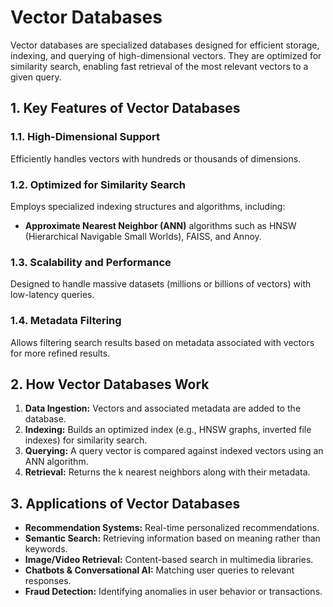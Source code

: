 # Vector Databases

Vector databases are specialized databases designed for efficient storage, indexing, and querying of high-dimensional vectors. They are optimized for similarity search, enabling fast retrieval of the most relevant vectors to a given query.

## 1. Key Features of Vector Databases

### 1.1. High-Dimensional Support
Efficiently handles vectors with hundreds or thousands of dimensions.

### 1.2. Optimized for Similarity Search
Employs specialized indexing structures and algorithms, including:

- **Approximate Nearest Neighbor (ANN)** algorithms such as HNSW (Hierarchical Navigable Small Worlds), FAISS, and Annoy.

### 1.3. Scalability and Performance
Designed to handle massive datasets (millions or billions of vectors) with low-latency queries.

### 1.4. Metadata Filtering
Allows filtering search results based on metadata associated with vectors for more refined results.

## 2. How Vector Databases Work

1. **Data Ingestion:** Vectors and associated metadata are added to the database.
2. **Indexing:** Builds an optimized index (e.g., HNSW graphs, inverted file indexes) for similarity search.
3. **Querying:** A query vector is compared against indexed vectors using an ANN algorithm.
4. **Retrieval:** Returns the k nearest neighbors along with their metadata.

## 3. Applications of Vector Databases

- **Recommendation Systems:** Real-time personalized recommendations.
- **Semantic Search:** Retrieving information based on meaning rather than keywords.
- **Image/Video Retrieval:** Content-based search in multimedia libraries.
- **Chatbots & Conversational AI:** Matching user queries to relevant responses.
- **Fraud Detection:** Identifying anomalies in user behavior or transactions.
